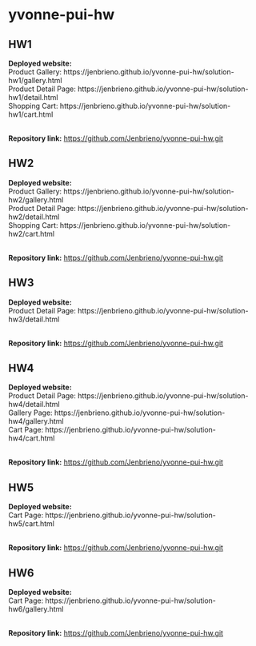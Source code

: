 # yvonne-pui-hw

<h2>HW1</h2>
<strong>Deployed website:</strong> 
<br>Product Gallery: https://jenbrieno.github.io/yvonne-pui-hw/solution-hw1/gallery.html
<br>Product Detail Page: https://jenbrieno.github.io/yvonne-pui-hw/solution-hw1/detail.html
<br>Shopping Cart: https://jenbrieno.github.io/yvonne-pui-hw/solution-hw1/cart.html

<br><strong>Repository link:</strong> https://github.com/Jenbrieno/yvonne-pui-hw.git

<h2>HW2</h2>
<strong>Deployed website:</strong> 
<br>Product Gallery: https://jenbrieno.github.io/yvonne-pui-hw/solution-hw2/gallery.html
<br>Product Detail Page: https://jenbrieno.github.io/yvonne-pui-hw/solution-hw2/detail.html
<br>Shopping Cart: https://jenbrieno.github.io/yvonne-pui-hw/solution-hw2/cart.html

<br><strong>Repository link:</strong> https://github.com/Jenbrieno/yvonne-pui-hw.git

<h2>HW3</h2>
<strong>Deployed website:</strong> 
<br>Product Detail Page: https://jenbrieno.github.io/yvonne-pui-hw/solution-hw3/detail.html

<br><strong>Repository link:</strong> https://github.com/Jenbrieno/yvonne-pui-hw.git

<h2>HW4</h2>
<strong>Deployed website:</strong> 
<br>Product Detail Page: https://jenbrieno.github.io/yvonne-pui-hw/solution-hw4/detail.html
<br>Gallery Page: https://jenbrieno.github.io/yvonne-pui-hw/solution-hw4/gallery.html
<br>Cart Page: https://jenbrieno.github.io/yvonne-pui-hw/solution-hw4/cart.html

<br><strong>Repository link:</strong> https://github.com/Jenbrieno/yvonne-pui-hw.git

<h2>HW5</h2>
<strong>Deployed website:</strong> 
<br>Cart Page: https://jenbrieno.github.io/yvonne-pui-hw/solution-hw5/cart.html

<br><strong>Repository link:</strong> https://github.com/Jenbrieno/yvonne-pui-hw.git

<h2>HW6</h2>
<strong>Deployed website:</strong> 
<br>Cart Page: https://jenbrieno.github.io/yvonne-pui-hw/solution-hw6/gallery.html

<br><strong>Repository link:</strong> https://github.com/Jenbrieno/yvonne-pui-hw.git


